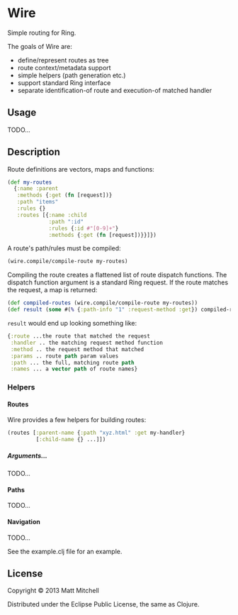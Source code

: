 # Wire

Simple routing for Ring.

The goals of Wire are:

  * define/represent routes as tree
  * route context/metadata support
  * simple helpers (path generation etc.)
  * support standard Ring interface
  * separate identification-of route and execution-of matched handler

## Usage
TODO...

## Description

Route definitions are vectors, maps and functions:

```clojure
(def my-routes
  {:name :parent
   :methods {:get (fn [request])}
   :path "items"
   :rules {}
   :routes [{:name :child
             :path ":id"
             :rules {:id #"[0-9]+"}
             :methods {:get (fn [request])}}]})
```

A route's path/rules must be compiled:

```clojure
(wire.compile/compile-route my-routes)
```

Compiling the route creates a flattened list of route dispatch functions. The dispatch function argument is a standard Ring request.
If the route matches the request, a map is returned:

```clojure
(def compiled-routes (wire.compile/compile-route my-routes))
(def result (some #(% {:path-info "1" :request-method :get}) compiled-routes))
```

`result` would end up looking something like:

```clojure
{:route ...the route that matched the request
 :handler .. the matching request method function
 :method .. the request method that matched
 :params .. route path param values
 :path ... the full, matching route path
 :names ... a vector path of route names}
```

### Helpers

#### Routes
Wire provides a few helpers for building routes:

```clojure
(routes [:parent-name {:path "xyz.html" :get my-handler}
         [:child-name {} ...]])
```

##### Arguments...
TODO...

#### Paths
TODO...

#### Navigation
TODO...

See the example.clj file for an example.

## License

Copyright © 2013 Matt Mitchell

Distributed under the Eclipse Public License, the same as Clojure.
